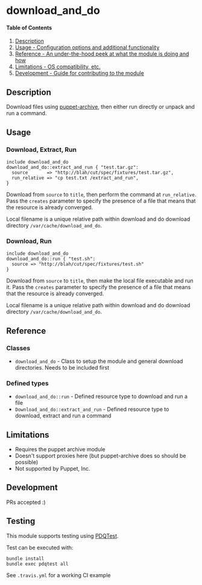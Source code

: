 # download_and_do

#### Table of Contents

1. [Description](#description)
1. [Usage - Configuration options and additional functionality](#usage)
1. [Reference - An under-the-hood peek at what the module is doing and how](#reference)
1. [Limitations - OS compatibility, etc.](#limitations)
1. [Development - Guide for contributing to the module](#development)

## Description

Download files using [puppet-archive](https://forge.puppet.com/puppet/archive), then either run directly or unpack and run a command.


## Usage

### Download, Extract, Run

```puppet
include download_and_do
download_and_do::extract_and_run { "test.tar.gz":
  source       => "http://blah/cut/spec/fixtures/test.tar.gz",
  run_relative => "cp test.txt /extract_and_run",
}
```
Download from `source` to `title`, then perform the command at `run_relative`.  Pass the `creates` parameter to specify the presence of a file that means that the resource is already converged.

Local filename is a unique relative path within download and do download directory `/var/cache/download_and_do`.


### Download, Run
```
include download_and_do
download_and_do::run { "test.sh":
  source => "http://blah/cut/spec/fixtures/test.sh"
}
```

Download from `source` to `title`, then make the local file executable and run it.  Pass the `creates` parameter to specify the presence of a file that means that the resource is already converged.

Local filename is a unique relative path within download and do download directory `/var/cache/download_and_do`.

## Reference

### Classes
* `download_and_do` - Class to setup the module and general download directories.  Needs to be included first

### Defined types
* `download_and_do::run` - Defined resource type to download and run a file
* `Download_and_do::extract_and_run` - Defined resource type to download, extract and run a command


## Limitations

* Requires the puppet archive module
* Doesn't support proxies here (but puppet-archive does so should be possible)
* Not supported by Puppet, Inc.

## Development

PRs accepted :)

## Testing
This module supports testing using [PDQTest](https://github.com/GeoffWilliams/pdqtest).


Test can be executed with:

```
bundle install
bundle exec pdqtest all
```


See `.travis.yml` for a working CI example
